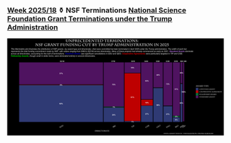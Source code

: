 ### [Week 2025/18](https://github.com/symplyelah/Tidytuesday/blob/master/2025/nsf_terminations/nsf_terminations.Rmd) ⚱️ NSF Terminations [National Science Foundation Grant Terminations under the Trump Administration](https://github.com/rfordatascience/tidytuesday/blob/main/data/2025/2025-05-06/readme.md)
![./2025/nsf_terminations/nsf.png](https://github.com/symplyelah/Tidytuesday/blob/master/2025/nsf_terminations/nsf.png)
